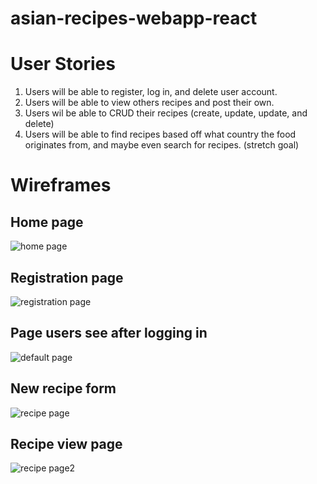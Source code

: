 # asian-recipes-webapp-react

# User Stories

1. Users will be able to register, log in, and delete user account.
2. Users will be able to view others recipes and post their own.
3. Users wil be able to CRUD their recipes (create, update, update, and delete)
4. Users will be able to find recipes based off what country the food originates from, and maybe even search for recipes. (stretch goal)

# Wireframes

## Home page

![home page](https://i.imgur.com/6zXcdhQ.png)

## Registration page

![registration page](https://i.imgur.com/X48vQdV.png)

## Page users see after logging in

![default page](https://i.imgur.com/vbXgAne.png)

## New recipe form

![recipe page](https://i.imgur.com/Ys0Y9kZ.png)

## Recipe view page

![recipe page2](https://i.imgur.com/iO9y8Rs.png)
